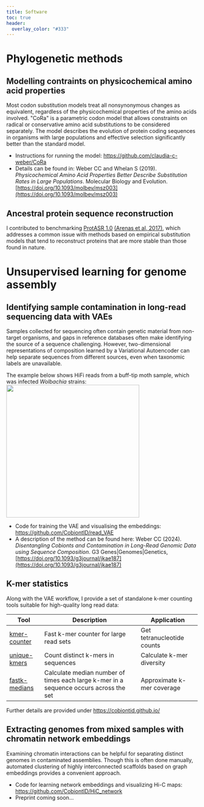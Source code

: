 ```yaml
---
title: Software
toc: true
header:
  overlay_color: "#333"
---
```


# Phylogenetic methods
## Modelling contraints on physicochemical amino acid properties

Most codon substitution models treat all nonsynonymous changes as equivalent, regardless of the physicochemical properties of the amino acids involved. "CoRa" is a parametric codon model that allows constraints on radical or conservative amino acid substitutions to be considered separately. The model describes the evolution of protein coding sequences in organisms with large populations and effective selection significantly better than the standard model.

- Instructions for running the model: https://github.com/claudia-c-weber/CoRa
- Details can be found in: Weber CC and Whelan S (2019). _Physicochemical Amino Acid Properties Better Describe Substitution Rates in Large Populations_. Molecular Biology and Evolution. [https://doi.org/10.1093/molbev/msz003](https://doi.org/10.1093/molbev/msz003)



## Ancestral protein sequence reconstruction

I contributed to benchmarking [ProtASR 1.0](https://github.com/MiguelArenas/protasr) [(Arenas et al, 2017)](https://academic.oup.com/sysbio/article/66/6/1054/2840014), which addresses a common issue with methods based on empirical substitution models that tend to reconstruct proteins that are more stable than those found in nature. 


# Unsupervised learning for genome assembly
## Identifying sample contamination in long-read sequencing data with VAEs
Samples collected for sequencing often contain genetic material from non-target organisms, and gaps in reference databases often make identifying the source of a sequence challenging. However, two-dimensional representations of composition learned by a Variational Autoencoder can help separate sequences from different sources, even when taxonomic labels are unavailable.

The example below shows HiFi reads from a buff-tip moth sample, which was infected _Wolbachia_ strains:
<img src="https://github.com/user-attachments/assets/ac9bf758-5680-44d9-8a94-b0a873de1791" width=350>


- Code for training the VAE and visualising the embeddings: https://github.com/CobiontID/read_VAE
- A description of the method can be found here: Weber CC (2024). _Disentangling Cobionts and Contamination in Long-Read Genomic Data using Sequence Composition_. G3 Genes|Genomes|Genetics, [https://doi.org/10.1093/g3journal/jkae187](https://doi.org/10.1093/g3journal/jkae187)



## K-mer statistics
Along with the VAE workflow, I provide a set of standalone k-mer counting tools suitable for high-quality long read data:

| Tool | Description | Application |
|--|--|--|
| [kmer-counter](https://github.com/CobiontID/kmer-counter) | Fast k-mer counter for large read sets | Get tetranucleotide counts |
| [unique-kmers](https://github.com/CobiontID/unique-kmer-counts) | Count distinct k-mers in sequences | Calculate k-mer diversity |
| [fastk-medians](https://github.com/CobiontID/fastk-medians) | Calculate median number of times each large k-mer in a sequence occurs across the set | Approximate k-mer coverage |

Further details are provided under https://cobiontid.github.io/


## Extracting genomes from mixed samples with chromatin network embeddings
Examining chromatin interactions can be helpful for separating distinct genomes in contaminated assemblies. Though this is often done manually, automated clustering of highly interconnected scaffolds based on graph embeddings provides a convenient approach.

- Code for learning network embeddings and visualizing Hi-C maps: https://github.com/CobiontID/HiC_network
- Preprint coming soon...

